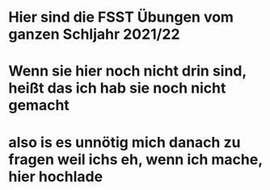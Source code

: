 # Hier sind die FSST Übungen vom ganzen Schljahr 2021/22
# Wenn sie hier noch nicht drin sind, heißt das ich hab sie noch nicht gemacht
# also is es unnötig mich danach zu fragen weil ichs eh, wenn ich mache, hier hochlade
